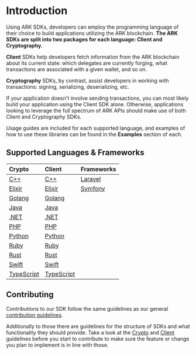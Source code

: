 # Introduction

Using ARK SDKs, developers can employ the programming language of their choice to build applications utilizing the ARK blockchain. **The ARK SDKs are split into two packages for each language: Client and Cryptography.**

**Client** SDKs help developers fetch information from the ARK blockchain about its current state: which delegates are currently forging, what transactions are associated with a given wallet, and so on.

**Cryptography** SDKs, by contrast, assist developers in working with transactions: signing, serializing, deserializing, etc.

If your application doesn't involve sending transactions, you can most likely build your application using the Client SDK alone. Otherwise, applications looking to leverage the full spectrum of ARK APIs should make use of both Client and Cryptography SDKs.

Usage guides are included for each supported language, and examples of how to use these libraries can be found in the **Examples** section of each.

## Supported Languages & Frameworks

| Crypto | Client | Frameworks |
| :--- | :--- | :--- |
| [C++](https://github.com/ArkEcosystem/gitbooks-sdk/tree/fcb399a02301c4ed91f0da34e9adbad8e0d2f3dc/cpp/crypto/getting-started/README.md) | [C++](https://github.com/ArkEcosystem/gitbooks-sdk/tree/fcb399a02301c4ed91f0da34e9adbad8e0d2f3dc/cpp/client/getting-started/README.md) | [Laravel](https://github.com/ArkEcosystem/gitbooks-sdk/tree/fcb399a02301c4ed91f0da34e9adbad8e0d2f3dc/php/frameworks/laravel/README.md) |
| [Elixir](https://github.com/ArkEcosystem/gitbooks-sdk/tree/fcb399a02301c4ed91f0da34e9adbad8e0d2f3dc/elixir/crypto/getting-started/README.md) | [Elixir](https://github.com/ArkEcosystem/gitbooks-sdk/tree/fcb399a02301c4ed91f0da34e9adbad8e0d2f3dc/elixir/client/getting-started/README.md) | [Symfony](https://github.com/ArkEcosystem/gitbooks-sdk/tree/fcb399a02301c4ed91f0da34e9adbad8e0d2f3dc/php/frameworks/symfony/README.md) |
| [Golang](https://github.com/ArkEcosystem/gitbooks-sdk/tree/fcb399a02301c4ed91f0da34e9adbad8e0d2f3dc/golang/crypto/getting-started/README.md) | [Golang](https://github.com/ArkEcosystem/gitbooks-sdk/tree/fcb399a02301c4ed91f0da34e9adbad8e0d2f3dc/golang/client/getting-started/README.md) |  |
| [Java](https://github.com/ArkEcosystem/gitbooks-sdk/tree/fcb399a02301c4ed91f0da34e9adbad8e0d2f3dc/java/crypto/getting-started/README.md) | [Java](https://github.com/ArkEcosystem/gitbooks-sdk/tree/fcb399a02301c4ed91f0da34e9adbad8e0d2f3dc/java/client/getting-started/README.md) |  |
| [.NET](https://github.com/ArkEcosystem/gitbooks-sdk/tree/fcb399a02301c4ed91f0da34e9adbad8e0d2f3dc/dotnet/crypto/getting-started/README.md) | [.NET](https://github.com/ArkEcosystem/gitbooks-sdk/tree/fcb399a02301c4ed91f0da34e9adbad8e0d2f3dc/dotnet/client/getting-started/README.md) |  |
| [PHP](https://github.com/ArkEcosystem/gitbooks-sdk/tree/fcb399a02301c4ed91f0da34e9adbad8e0d2f3dc/php/crypto/getting-started/README.md) | [PHP](https://github.com/ArkEcosystem/gitbooks-sdk/tree/fcb399a02301c4ed91f0da34e9adbad8e0d2f3dc/php/client/getting-started/README.md) |  |
| [Python](https://github.com/ArkEcosystem/gitbooks-sdk/tree/fcb399a02301c4ed91f0da34e9adbad8e0d2f3dc/python/crypto/getting-started/README.md) | [Python](https://github.com/ArkEcosystem/gitbooks-sdk/tree/fcb399a02301c4ed91f0da34e9adbad8e0d2f3dc/python/client/getting-started/README.md) |  |
| [Ruby](https://github.com/ArkEcosystem/gitbooks-sdk/tree/fcb399a02301c4ed91f0da34e9adbad8e0d2f3dc/ruby/crypto/getting-started/README.md) | [Ruby](https://github.com/ArkEcosystem/gitbooks-sdk/tree/fcb399a02301c4ed91f0da34e9adbad8e0d2f3dc/ruby/client/getting-started/README.md) |  |
| [Rust](https://github.com/ArkEcosystem/gitbooks-sdk/tree/fcb399a02301c4ed91f0da34e9adbad8e0d2f3dc/rust/crypto/getting-started/README.md) | [Rust](https://github.com/ArkEcosystem/gitbooks-sdk/tree/fcb399a02301c4ed91f0da34e9adbad8e0d2f3dc/rust/client/getting-started/README.md) |  |
| [Swift](https://github.com/ArkEcosystem/gitbooks-sdk/tree/fcb399a02301c4ed91f0da34e9adbad8e0d2f3dc/swift/crypto/getting-started/README.md) | [Swift](https://github.com/ArkEcosystem/gitbooks-sdk/tree/fcb399a02301c4ed91f0da34e9adbad8e0d2f3dc/swift/client/getting-started/README.md) |  |
| [TypeScript](https://github.com/ArkEcosystem/gitbooks-sdk/tree/fcb399a02301c4ed91f0da34e9adbad8e0d2f3dc/typescript/crypto/getting-started/README.md) | [TypeScript](https://github.com/ArkEcosystem/gitbooks-sdk/tree/fcb399a02301c4ed91f0da34e9adbad8e0d2f3dc/typescript/client/getting-started/README.md) |  |

## Contributing

Contributions to our SDK follow the same guidelines as our general [contribution guidelines](https://docs.ark.io/guidebook/contribution-guidelines/contributing.html).

Additionally to those there are guidelines for the structure of SDKs and what functionality they should provide. Take a look at the [Crypto](https://github.com/ArkEcosystem/gitbooks-sdk/tree/fcb399a02301c4ed91f0da34e9adbad8e0d2f3dc/guidelines/crypto/README.md) and [Client](https://github.com/ArkEcosystem/gitbooks-sdk/tree/fcb399a02301c4ed91f0da34e9adbad8e0d2f3dc/guidelines/client/README.md) guidelines before you start to contribute to make sure the feature or change you plan to implement is in line with those.

